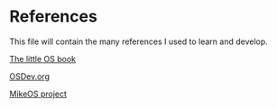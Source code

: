 # References

This file will contain the many references I used to learn and develop.

[The little OS book](https://littleosbook.github.io/book.pdf)

[OSDev.org](https://wiki.osdev.org/Expanded_Main_Page)

[MikeOS project](https://mikeos.sourceforge.net/write-your-own-os.html)

